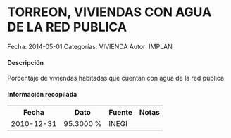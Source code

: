 TORREON, VIVIENDAS CON AGUA DE LA RED PUBLICA
=====

Fecha: 2014-05-01
Categorías: VIVIENDA
Autor: IMPLAN

#### Descripción

Porcentaje de viviendas habitadas que cuentan con agua de la red pública

#### Información recopilada

<table class="table table-hover table-bordered">
  <tr><th>Fecha</th><th>Dato</th><th>Fuente</th><th>Notas</th></tr>
  <tr><td>2010-12-31</td><td>95.3000 %</td><td>INEGI</td><td></td></tr>
</table>
